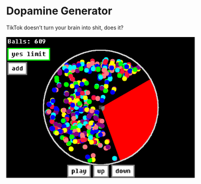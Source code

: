 # Dopamine Generator
TikTok doesn’t turn your brain into shit, does it?
<br />
<br />
![Dopamine Generator in run](Dopamine_Generator.png)
